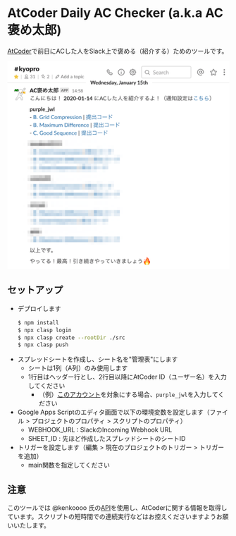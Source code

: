# AtCoder Daily AC Checker (a.k.a AC褒め太郎)

[AtCoder](https://atcoder.jp/)で前日にACした人をSlack上で褒める（紹介する）ためのツールです。

![通知サンプル](img/sample.png)

## セットアップ

- デプロイします
  ```sh
  $ npm install
  $ npx clasp login
  $ npx clasp create --rootDir ./src
  $ npx clasp push
  ```
- スプレッドシートを作成し、シート名を"管理表"にします
  - シートは1列（A列）のみ使用します
  - 1行目はヘッダー行とし、2行目以降にAtCoder ID（ユーザー名）を入力してください
    - （例）[このアカウント](https://atcoder.jp/users/purple_jwl)を対象にする場合、`purple_jwl`を入力してください
- Google Apps Scriptのエディタ画面で以下の環境変数を設定します（ファイル > プロジェクトのプロパティ > スクリプトのプロパティ）
  - WEBHOOK_URL : SlackのIncoming Webhook URL
  - SHEET_ID : 先ほど作成したスプレッドシートのシートID
- トリガーを設定します（編集 > 現在のプロジェクトのトリガー > トリガーを追加）
  - main関数を指定してください

## 注意

このツールでは @kenkoooo 氏の[API](https://github.com/kenkoooo/AtCoderProblems)を使用し、AtCoderに関する情報を取得しています。スクリプトの短時間での連続実行などはお控えくださいますようお願いいたします。
